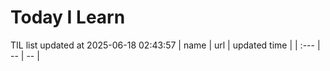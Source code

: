 # Today I Learn 
TIL list updated at 2025-06-18 02:43:57
| name | url | updated time |
| :--- | -- | -- |
